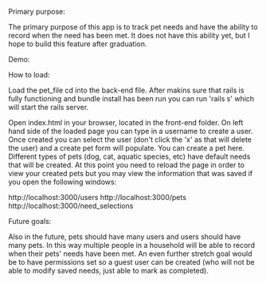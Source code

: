 Primary purpose:

The primary purpose of this app is to track pet needs and have the ability to record when the need has been met. It does not have this ability yet, but I hope to build this feature after graduation.  

Demo:



How to load:

Load the pet_file cd into the back-end file.  After makins sure that rails is fully functioning and bundle install has been run you can run 'rails s' which will start the rails server.

Open index.html in your browser, located in the front-end folder.  On left hand side of the loaded page you can type in a username to create a user. Once created you can select the user (don't click the 'x' as that will delete the user) and a create pet form will populate. You can create a pet here.  Different types of pets (dog, cat, aquatic species, etc) have default needs that will be created.  At this point you need to reload the page in order to view your created pets but you may view the information that was saved if you open the following windows:

http://localhost:3000/users
http://localhost:3000/pets
http://localhost:3000/need_selections



Future goals: 

Also in the future, pets should have many users and users should have many pets. In this way multiple people in a household will be able to record when their pets' needs have been met.  An even further stretch goal would be to have permissions set so a guest user can be created (who will not be able to modify saved needs, just able to mark as completed).




